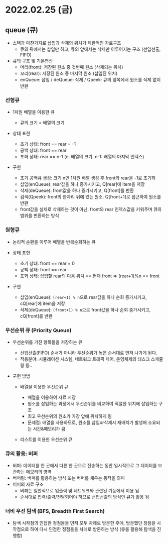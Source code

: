 # 2022.02.25 (금)

## queue (큐)

- 스택과 마찬가지로 삽입과 삭제의 위치가 제한적인 자료구조
  - 큐의 뒤에서는 삽입만 하고, 큐의 앞에서는 삭제만 이루어지는 구조 (선입선출, FIFO)
- 큐의 구조 및 기본연산
  - 머리(front): 저장된 원소 중 첫번째 원소 (삭제되는 위치)
  - 꼬리(rear): 저장된 원소 중 마지막 원소 (삽입된 위치)
  - enQueue: 삽입  /  deQueue: 삭제  /  Qpeek: 큐의 앞쪽에서 원소를 삭제 없이 반환



### 선형큐

- 1차원 배열을 이용한 큐
  - 큐의 크기 = 배열의 크기

- 상태 표현
  - 초기 상태: front == rear = -1
  - 공백 상태: front == rear
  - 포화 상태: rear == n-1 (n: 배열의 크기, n-1: 배열의 마지막 인덱스)

- 구현
  - 초기 공백큐 생성: 크기 n인 1차원 배열 생성 후 front와 rear을 -1로 초기화
  - 삽입(enQueue): rear값을 하나 증가시키고, Q[rear]에 item을 저장
  - 삭제(deQueue): front값을 하나 증가시키고, Q[front]를 반환
  - 검색(Qpeek): front의 한자리 뒤에 있는 원소. Q[front+1]로 접근하여 원소를 반환
  - front값을 실제로 삭제하는 것이 아닌, front와 rear 인덱스값을 키워주며 큐의 범위를 변환하는 방식




### 원형큐

- 논리적 순환을 이루어 배열을 반복순회하는 큐
- 상태 표현
  - 초기 상태: front == rear = 0
  - 공백 상태: front == rear
  - 포화 상태: 삽입할 rear의 다음 위치 == 현재 front  =>  (rear+1)%n == front

- 구현
  - 삽입(enQueue): `(rear+1) % n`으로 rear값을 하나 순회 증가시키고, cQ[rear]에 item을 저장
  - 삭제(deQueue): `(front+1) % n`으로 front값을 하나 순회 증가시키고, cQ[front]를 반환




### 우선순위 큐 (Priority Queue)

- 우선순위를 가진 항목들을 저장하는 큐
  - 선입선출(FIFO) 순서가 아니라 우선순위가 높은 순서대로 먼저 나가게 된다.
  - 적용분야: 시뮬레이션 시스템, 네트워크 트래픽 제어, 운영체제의 태스크 스케쥴링 등..

- 구현 방법
  - 배열을 이용한 우선순위 큐
    - 배열을 이용하여 자료 저장
    - 원소를 삽입하는 과정에서 우선순위를 비교하여 적절한 위치에 삽입하는 구조
    - 최고 우선순위의 원소가 가장 앞에 위치하게 됨
    - 문제점: 배열을 사용하므로, 원소를 삽입or삭제시 재배치가 발생해 소요되는 시간&메모리가 큼

  - 리스트를 이용한 우선순위 큐




### 큐의 활용: 버퍼

- 버퍼: 데이터를 한 곳에서 다른 한 곳으로 전송하는 동안 일시적으로 그 데이터를 보관하는 메모리의 영역
- 버퍼링: 버퍼를 활용하는 방식 또는 버퍼를 채우는 동작을 의미
- 버퍼의 자료 구조
  - 버퍼는 일반적으로 입출력 및 네트워크와 관련된 기능에서 이용 됨
  - 순서대로 입력/출력/전달되어야 하므로 선입선출의 방식인 큐가 활용 됨




### 너비 우선 탐색 (BFS, Breadth First Search)

- 탐색 시작점의 인접한 정점들을 먼저 모두 차례로 방문한 후에, 방문했던 정점을 시작점으로 하여 다시 인점한 정점들을 차례로 방문하는 방식 (큐를 활용해 탐색을 진행함)
